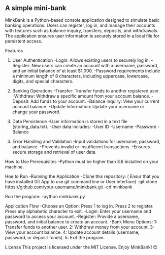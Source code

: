 ## A simple mini-bank

MinkBank is a Python-based console application designed to simulate basic banking operations. Users can register, log in, and manage their accounts with features such as balance inquiry, transfers, deposits, and withdrawals. The application ensures user information is securely stored in a local file for persistent access.

Features
1. User Authentication
-Login: Allows existing users to securely log in.
-Register: New users can create an account with a username, password, and an initial balance of at least $1,000.
-Password requirements include a minimum length of 8 characters, including uppercase, lowercase, digits, and special characters.

3. Banking Operations
-Transfer: Transfer funds to another registered user.
-Withdraw: Withdraw a specific amount from your account balance.
-Deposit: Add funds to your account.
-Balance Inquiry: View your current account balance.
-Update Information: Update your username or change your password.

4. Data Persistence
-User information is stored in a text file (storing_data.txt).
-User data includes:
  -User ID
  -Username
  -Password
  -Balance

5. Error Handling and Validation
-Input validations for username, password, and balance.
-Prevents invalid or insufficient transactions.
-Ensures secure storage and retrieval of user data.


How to Use
Prerequisites
-Python must be higher than 3.8 installed on your machine.

Hoe to Run
-Running the Application
-Clone this repository:
( Ensur that you have installed Git App to use git command line or User interface)
  -git clone https://github.com/your-username/minkbank.git
  -cd minkbank

Run the program:
-python minkbank.py

Application Flow
-Choose an Option:
  Press 1 to log in.
  Press 2 to register.
  Press any alphabetic character to exit.
-Login:
  Enter your username and password to access your account.
-Register:
  Provide a username, password, and initial balance to create an account.
-Bank Menu Options:
1: Transfer funds to another user.
2: Withdraw money from your account.
3: View your account balance.
4: Update account details (username, password, or deposit funds).
5: Exit the program.

License
This project is licensed under the MIT License.
Enjoy MinkBank! 😊
